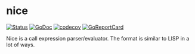# nice

[![Status](https://travis-ci.com/tvastar/nice.svg?branch=master)](https://travis-ci.com/tvastar/nice?branch=master)
[![GoDoc](https://godoc.org/github.com/tvastar/nice?status.svg)](https://godoc.org/github.com/tvastar/nice)
[![codecov](https://codecov.io/gh/tvastar/nice/branch/master/graph/badge.svg)](https://codecov.io/gh/tvastar/nice)
[![GoReportCard](https://goreportcard.com/badge/github.com/tvastar/nice)](https://goreportcard.com/report/github.com/tvastar/nice)

Nice is a call expression parser/evaluator. The format is similar to LISP in a lot of ways.



